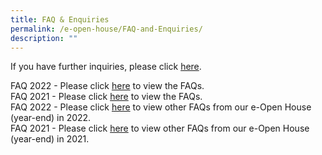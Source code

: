 ```yaml
---
title: FAQ & Enquiries
permalink: /e-open-house/FAQ-and-Enquiries/
description: ""
---
```

  
If you have further inquiries, please click [here](http://gg.gg/eOH_enquiries).  
  
FAQ 2022 - Please click [here](/files/FAQs_e-Open%20House%202022Nov%20_9%20Nov%2022.pdf) to view the FAQs.  
FAQ 2021 - Please click [here](/files/e-Open%20House%202021%20Nov_FAQs.pdf) to view the FAQs.  
FAQ 2022 - Please click [here](/files/FAQs%20from%20our%20e-Open%20House%20year-end%20in%202022.pdf) to view other FAQs from our e-Open House (year-end) in 2022.  
FAQ 2021 - Please click [here](/files/e-Open%20House%202021%20Nov_Collated%20FAQs%20from%20online%20engagement%20session%2026%20Nov.pdf) to view other FAQs from our e-Open House (year-end) in 2021.